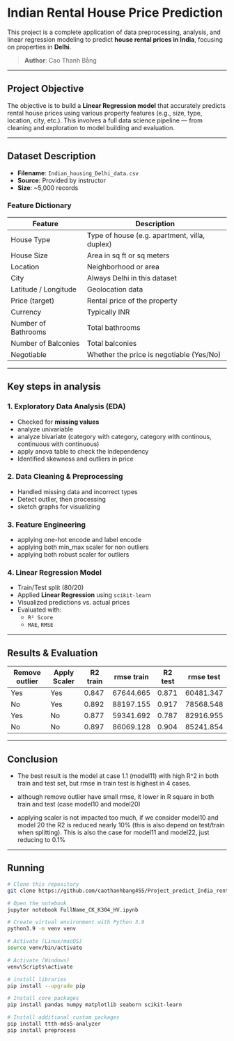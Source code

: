 # Indian Rental House Price Prediction

This project is a complete application of data preprocessing, analysis, and linear regression modeling to predict **house rental prices in India**, focusing on properties in **Delhi**.

> **Author**: Cao Thanh Bằng  
---

## Project Objective

The objective is to build a **Linear Regression model** that accurately predicts rental house prices using various property features (e.g., size, type, location, city, etc.). This involves a full data science pipeline — from cleaning and exploration to model building and evaluation.

---

## Dataset Description

- **Filename**: `Indian_housing_Delhi_data.csv`
- **Source**: Provided by instructor
- **Size**: ~5,000 records

### Feature Dictionary

| Feature                | Description                                              |
|------------------------|----------------------------------------------------------|
| House Type             | Type of house (e.g. apartment, villa, duplex)            |
| House Size             | Area in sq ft or sq meters                               |
| Location               | Neighborhood or area                                     |
| City                   | Always Delhi in this dataset                             |
| Latitude / Longitude   | Geolocation data                                         |
| Price (target)         | Rental price of the property                             |
| Currency               | Typically INR                                            |
| Number of Bathrooms    | Total bathrooms                                          |
| Number of Balconies    | Total balconies                                          |
| Negotiable             | Whether the price is negotiable (Yes/No)                |

---

## Key steps in analysis

### 1. Exploratory Data Analysis (EDA)
- Checked for **missing values**
- analyze univariable 
- analyze bivariate (category with category, category with continous, continuous with continuous)
- apply anova table to check the independency
- Identified skewness and outliers in price

### 2. Data Cleaning & Preprocessing
- Handled missing data and incorrect types
- Detect outlier, then processing
- sketch graphs for visualizing

### 3. Feature Engineering
- applying one-hot encode and label encode
- applying both min_max scaler for non outliers
- applying both robust scaler for outliers

### 4. Linear Regression Model
- Train/Test split (80/20)
- Applied **Linear Regression** using `scikit-learn`
- Visualized predictions vs. actual prices
- Evaluated with:
  - `R² Score`
  - `MAE`, `RMSE`

---

## Results & Evaluation

|Remove outlier|Apply Scaler|R2 train|rmse train|R2 test|rmse test|
|---|---|---|---|---|---|
|Yes|Yes|0.847|67644.665|0.871|60481.347|
|No|Yes|0.892|88197.155|0.917|78568.548|
|Yes|No|0.877|59341.692|0.787|82916.955|
|No|No|0.897|86069.128|0.904|85241.854|

---

## Conclusion

- The best result is the model at case 1.1 (model11) with high R^2 in both 
train and test set, but rmse in train test is highest in 4 cases.

- although remove outlier have small rmse, it lower in R square in both 
train and test (case model10 and model20)

- applying scaler is not impacted too much, if we consider model10 and model 20
the R2 is reduced nearly 10% (this is also depend on test/train when splitting).
This is also the case for model11 and model22, just
reducing to 0.1%
---

## Running

```bash
# Clone this repository
git clone https://github.com/caothanhbang455/Project_predict_India_rental_house.git

# Open the notebook
jupyter notebook FullName_CK_K304_HV.ipynb

# Create virtual environment with Python 3.9
python3.9 -m venv venv

# Activate (Linux/macOS)
source venv/bin/activate

# Activate (Windows)
venv\Scripts\activate

# install libraries
pip install --upgrade pip

# Install core packages
pip install pandas numpy matplotlib seaborn scikit-learn

# Install additional custom packages
pip install ttth-mds5-analyzer
pip install preprocess
